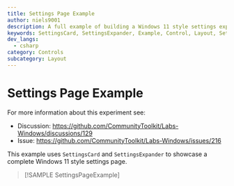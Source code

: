 ```yaml
---
title: Settings Page Example
author: niels9001
description: A full example of building a Windows 11 style settings experience with SettingsCard and SettingsExpander.
keywords: SettingsCard, SettingsExpander, Example, Control, Layout, Settings
dev_langs:
  - csharp
category: Controls
subcategory: Layout
---
```


# Settings Page Example

For more information about this experiment see:

- Discussion: https://github.com/CommunityToolkit/Labs-Windows/discussions/129
- Issue: https://github.com/CommunityToolkit/Labs-Windows/issues/216

This example uses `SettingsCard` and `SettingsExpander` to showcase a complete Windows 11 style settings page.

> [!SAMPLE SettingsPageExample]
